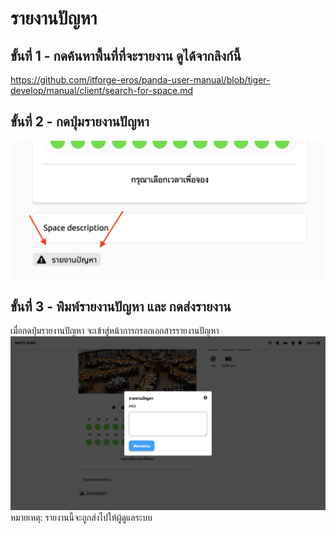 # รายงานปัญหา

## ขั้นที่ 1 - กดค้นหาพื้นที่ที่จะรายงาน ดูได้จากลิงก์นี้
https://github.com/itforge-eros/panda-user-manual/blob/tiger-develop/manual/client/search-for-space.md

## ขั้นที่ 2 - กดปุ่มรายงานปัญหา
![](../../img/report-a-problem/report-button.png)

## ขั้นที่ 3 - พิมพ์รายงานปัญหา และ กดส่งรายงาน
เมื่อกดปุ่มรายงานปัญหา จะเข้าสู่หน้าการกรอกเอกสารรายงานปัญหา
![](../../img/report-a-problem/report-form.png)
หมายเหตุ: รายงานนี้จะถูกส่งไปให้ผู้ดูแลระบบ
